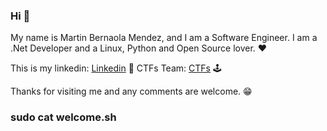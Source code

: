 ### Hi 👋

My name is Martin Bernaola Mendez, and I am a Software Engineer. 
I am a .Net Developer and a Linux, Python and Open Source lover. ❤

This is my linkedin: [Linkedin](https://www.linkedin.com/in/martin-bernaola/ "Martin Bernaola") 📲 
CTFs Team: [CTFs](https://ctftime.org/team/108009 "Outside the box") 🕹

Thanks for visiting me and any comments are welcome. 😁

### **sudo cat welcome.sh**
